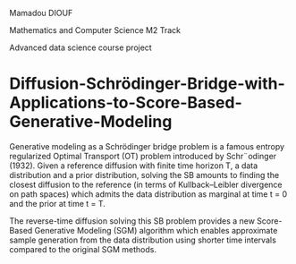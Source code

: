 Mamadou DIOUF

Mathematics and Computer Science M2 Track

Advanced data science course project

# Diffusion-Schrödinger-Bridge-with-Applications-to-Score-Based-Generative-Modeling
Generative modeling as a Schrödinger bridge problem is a famous entropy regularized Optimal Transport (OT) problem introduced by Schr¨odinger (1932). 
Given a reference diffusion with finite time horizon T, a data distribution and a prior distribution, solving the SB amounts to finding the closest diffusion to the reference (in terms of Kullback–Leibler divergence on path spaces) which admits the data distribution as marginal at time t = 0 and the prior at time t = T.

The reverse-time diffusion solving this SB problem provides a new Score-Based Generative Modeling (SGM) algorithm which enables approximate sample generation from the data distribution using shorter time intervals compared to the original SGM methods.
